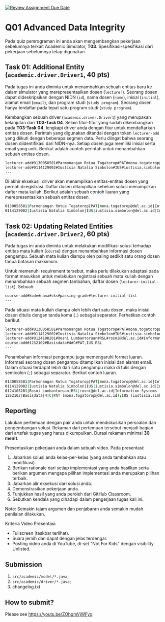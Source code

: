[![Review Assignment Due Date](https://classroom.github.com/assets/deadline-readme-button-24ddc0f5d75046c5622901739e7c5dd533143b0c8e959d652212380cedb1ea36.svg)](https://classroom.github.com/a/KXGvysT-)
# Q01 Advanced Data Integrity
Pada quiz pemrograman ini anda akan mengembangkan pekerjaan sebelumnya terkait Academic Simulator, **T03**. Spesifikasi-spesifikasi dari pekerjaan sebelumnya tetap digunakan.

## Task 01: Additional Entity (```academic.driver.Driver1```, 40 pts)

Pada tugas ini anda diminta untuk menambahkan sebuah entitas baru ke dalam simulator yang merepresentasikan dosen (```lecturer```). Seorang dosen dapat dideskripsikan dengan NIDN (```id```), nama dosen (```name```), inisial (```initial```), alamat email (```email```), dan program studi (```study program```). Seorang dosen hanya terdaftar pada tepat satu program studi (```study program```).

Kembangkan sebuah driver (```academic.driver.Driver1```) yang merupakan kelanjutan dari **T03-Task 04**. Selain fitur-fitur yang sudah dikembangkan pada **T03-Task 04**, lengkapi driver anda dengan fitur untuk mendaftarkan entitas dosen. Perintah yang digunakan ditandai dengan token ```lecturer-add``` yang diikuti dengan beberapa segmen data. Perlu diingat bahwa seorang dosen diidentifikasi dari NIDN-nya. Setiap dosen juga memiliki inisial serta email yang unik. Berikut adalah contoh perintah untuk menambahkan sebuah entitas dosen.

```bash
lecturer-add#0130058501#Parmonangan Rotua Togatorop#PAT#mona.togatorop@del.ac.id#Information Systems
lecturer-add#0114129002#Iustisia Natalia Simbolon#IUS#iustisia.simbolon@del.ac.id#Informatics
---

```

Di akhir eksekusi, driver akan menampilkan entitas-entitas dosen yang pernah diregistrasi. Daftar dosen ditampilkan sebelum solusi menampilkan daftar mata kuliah. Berikut adalah sebuah contoh luaran yang merepresentasikan sebuah entitas dosen.

```bash
0130058501|Parmonangan Rotua Togatorop|PAT|mona.togatorop@del.ac.id|Information Systems
0114129002|Iustisia Natalia Simbolon|IUS|iustisia.simbolon@del.ac.id|Informatics

```

## Task 02: Updating Related Entities (```academic.driver.Driver2```, 60 pts)

Pada tugas ini anda diminta untuk melakukan modifikasi solusi terhadap entitas mata kuliah (```course```) dengan menambahkan informasi dosen pengampu. Sebuah mata kuliah diampu oleh paling sedikit satu orang dosen tanpa batasan maksimum.

Untuk memenuhi requirement tersebut, maka perlu dilakukan adaptasi pada format masukkan untuk melakukan registrasi sebuah mata kuliah dengan menambahkan sebuah segmen tambahan, daftar dosen (```lecturer-initial-list```). Sebuah

```bash
course-add#kode#nama#sks#passing-grade#lecturer-initial-list
---

```

Pada situasi mata kuliah diampu oleh lebih dari satu dosen, maka inisial dosen ditulis dengan tanda koma (```,```) sebagai separator. Perhatikan contoh berikut.

```bash
lecturer-add#0130058501#Parmonangan Rotua Togatorop#PAT#mona.togatorop@del.ac.id#Information Systems
lecturer-add#0114129002#Iustisia Natalia Simbolon#IUS#iustisia.simbolon@del.ac.id#Informatics
lecturer-add#0124108201#Rosni Lumbantoruan#RSL#rosni@del.ac.id#Information Systems
course-add#12S2102#Basisdata#4#C#PAT,IUS,RSL
---

```

Penambahan informasi pengampu juga memengaruhi format luaran. Informasi seorang dosen pengampu ditampilkan inisial dan alamat email. Dalam situasi terdapat lebih dari satu pengampu maka di tulis dengan semicolon (```;```) sebagai separator. Berikut contoh luaran.

```bash
0130058501|Parmonangan Rotua Togatorop|PAT|mona.togatorop@del.ac.id|Information Systems
0114129002|Iustisia Natalia Simbolon|IUS|iustisia.simbolon@del.ac.id|Informatics
0124108201|Rosni Lumbantoruan|RSL|rosni@del.ac.id|Information Systems
12S2102|Basisdata|4|C|PAT (mona.togatorop@del.ac.id);IUS (iustisia.simbolon@del.ac.id);RSL (rosni@del.ac.id)

```

## Reporting
Lakukan pertemuan dengan pair anda untuk mendiskusikan persoalan dan pengembangan solusi. Rekaman dari pertemuan tersebut menjadi bagian dari artefak tugas yang harus dikumpulkan. Durasi rekaman minimal **30 menit**.

Presentasikan pekerjaan anda dalam sebuah video. Pada presentasi:
1. Jabarkan solusi anda kelas-per-kelas (yang anda tambahkan atau modifikasi).
2. Berikan rationale dari setiap implementasi yang anda hasilkan serta berikan argumen mengapa pilihan implementasi anda merupakan pilihan terbaik.
3. Jabarkan alir eksekusi dari solusi anda.
4. Demonstrasikan pekerjaan anda.
5. Tunjukkan hasil yang anda peroleh dari GitHub Classroom.
6. Sebutkan kendala yang dihadapi dalam pengerjaan tugas kali ini.

Note: Semakin tajam argumen dan penjabaran anda semakin mudah penilaian dilakukan.

Kriteria Video Presentasi:
+ Fullscreen (taskbar terlihat).
+ Suara jernih dan dapat dengan jelas terdengar.
+ Posting video anda di YouTube, di-set "Not For Kids" dengan visibility Unlisted.

## Submission
1. ```src/academic/model/*.java```;
2. ```src/academic/driver/*.java```;
3. changelog.txt

## How to submit?
Please see https://youtu.be/ZOhgmVjWFyo
